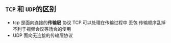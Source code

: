 ## `TCP` 和 `UDP`的区别

- tcp 是面向连接的**传输层** 协议 TCP 可以处理在传输过程中 丢包 传输顺序乱掉 不利于视频会议等场合的使用
- UDP 面向无连接的传输层协议
